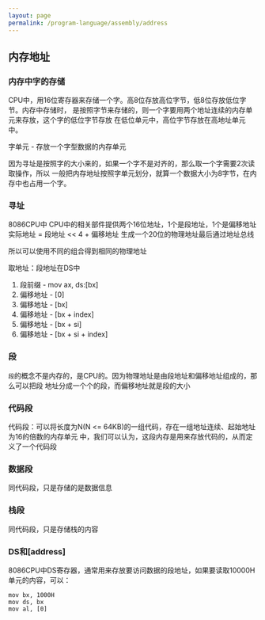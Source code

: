 ```yaml
---
layout: page
permalink: /program-language/assembly/address
---
```


## 内存地址

### 内存中字的存储
CPU中，用16位寄存器来存储一个字。高8位存放高位字节，低8位存放低位字节。内存中存储时，
是按照字节来存储的，则一个字要用两个地址连续的内存单元来存放，这个字的低位字节存放
在低位单元中，高位字节存放在高地址单元中。

字单元 - 存放一个字型数据的内存单元

因为寻址是按照字的大小来的，如果一个字不是对齐的，那么取一个字需要2次读取操作，所以
一般把内存地址按照字单元划分，就算一个数据大小为8字节，在内存中也占用一个字。

### 寻址

8086CPU中
CPU中的相关部件提供两个16位地址，1个是段地址，1个是偏移地址
实际地址 = 段地址 << 4 + 偏移地址 生成一个20位的物理地址最后通过地址总线

所以可以使用不同的组合得到相同的物理地址

取地址：段地址在DS中
1. 段前缀 - mov ax, ds:[bx]
2. 偏移地址 - [0]
3. 偏移地址 - [bx]
4. 偏移地址 - [bx + index]
5. 偏移地址 - [bx + si]
6. 偏移地址 - [bx + si + index]

### 段
`段`的概念不是内存的，是CPU的。因为物理地址是由段地址和偏移地址组成的，那么可以把段
地址分成一个个的段，而偏移地址就是段的大小

### 代码段
代码段：可以将长度为N(N <= 64KB)的一组代码，存在一组地址连续、起始地址为16的倍数的内存单元
中，我们可以认为，这段内存是用来存放代码的，从而定义了一个代码段

### 数据段
同代码段，只是存储的是数据信息

### 栈段
同代码段，只是存储栈的内容

### DS和[address]
8086CPU中DS寄存器，通常用来存放要访问数据的段地址，如果要读取10000H单元的内容，可以：

    mov bx, 1000H
    mov ds, bx
    mov al, [0]






